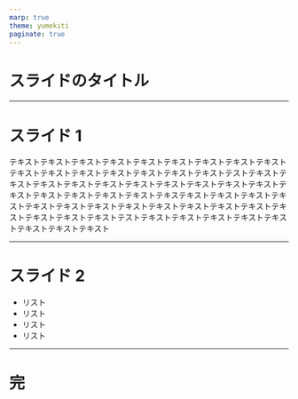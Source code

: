 ```yaml
---
marp: true
theme: yumekiti
paginate: true
---
```


<!--
_class: headline
-->

# スライドのタイトル

---

<!--
_class: general
_header: "Qiita"
_footer: "スライドasddddddddddddddddddddddddddddddddddddddddddddddddddddddd"
-->

# スライド 1

テキストテキストテキストテキストテキストテキストテキストテキストテキストテキストテキストテキストテキストテキストテキストテキストテストテキストテキストテキストテキストテキストテキストテキストテキストテキストテキストテキストテキストテキストテキストテキストテキステキストテキストテキストテキストテキストテキストテキストテキストテキストテキストテキストテキストテキストテキストテキストテキストテストテキストテキストテキストテキストテキストテキストテキストテキスト

---

<!--
_class: general
_header: "Qiita"
_footer: "スライド"
-->

# スライド 2

- リスト
- リスト
- リスト
- リスト

---

<!--
_class: general
-->

# 完